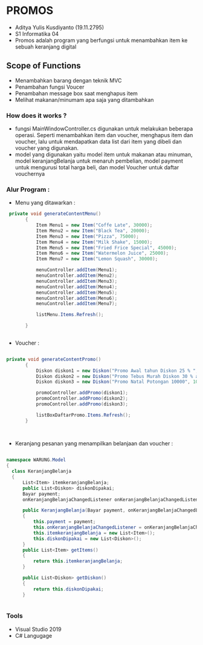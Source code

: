 # PROMOS
- Aditya Yulis Kusdiyanto (19.11.2795)
- S1 Informatika 04
- Promos adalah program yang berfungsi untuk menambahkan item ke sebuah keranjang digital

## Scope of Functions
- Menambahkan barang dengan teknik MVC 
- Penambahan fungsi Voucer
- Penambahan message box saat menghapus item
- Melihat makanan/minumam apa saja yang ditambahkan

### How does it works ? 
- fungsi MainWindowController.cs digunakan untuk melakukan beberapa operasi. Seperti menambahkan item dan voucher, menghapus item dan voucher, lalu untuk mendapatkan data list dari item yang dibeli dan voucher yang digunakan.
- model yang digunakan yaitu model item untuk makanan atau minuman, model keranjangBelanja untuk menaruh pembelian, model payment untuk mengurusi total harga beli, dan model Voucher untuk daftar vouchernya
 
### Alur Program :
- Menu yang ditawarkan : 

 ```c#
  private void generateContentMenu()
        {
            Item Menu1 = new Item("Coffe Late", 30000);
            Item Menu2 = new Item("Black Tea", 20000);
            Item Menu3 = new Item("Pizza", 75000);
            Item Menu4 = new Item("Milk Shake", 15000);
            Item Menu5 = new Item("Fried Frice Special", 45000);
            Item Menu6 = new Item("Watermelon Juice", 25000);
            Item Menu7 = new Item("Lemon Squash", 30000);

            menuController.addItem(Menu1);
            menuController.addItem(Menu2);
            menuController.addItem(Menu3);
            menuController.addItem(Menu4);
            menuController.addItem(Menu5);
            menuController.addItem(Menu6);
            menuController.addItem(Menu7);

            listMenu.Items.Refresh();

        }
        
  ```
        
- Voucher :
 ```c#
 
 private void generateContentPromo()
        {
            Diskon diskon1 = new Diskon("Promo Awal tahun Diskon 25 % ", 25000);
            Diskon diskon2 = new Diskon("Promo Tebus Murah Diskon 30 % atau maksimal 30.000", 30000);
            Diskon diskon3 = new Diskon("Promo Natal Potongan 10000", 10000);

            promoController.addPromo(diskon1);
            promoController.addPromo(diskon2);
            promoController.addPromo(diskon3);

            listBoxDaftarPromo.Items.Refresh();
        }
        
  
 ```
 
 - Keranjang pesanan yang menampilkan belanjaan dan voucher :
  ```c#
  
  namespace WARUNG.Model
{
    class KeranjangBelanja
    {
        List<Item> itemkeranjangBelanja;
        public List<Diskon> diskonDipakai;
        Bayar payment;
        onKeranjangBelanjaChangedListener onKeranjangBelanjaChangedListener;

        public KeranjangBelanja(Bayar payment, onKeranjangBelanjaChangedListener onKeranjangBelanjaChangedListener)
        {
            this.payment = payment;
            this.onKeranjangBelanjaChangedListener = onKeranjangBelanjaChangedListener;
            this.itemkeranjangBelanja = new List<Item>();
            this.diskonDipakai = new List<Diskon>();
        }
        public List<Item> getItems()
        {
            return this.itemkeranjangBelanja;
        }

        public List<Diskon> getDiskon()
        {
            return this.diskonDipakai;
        }
        
 ```    
        

### Tools
- Visual Studio 2019
- C# Langugage
